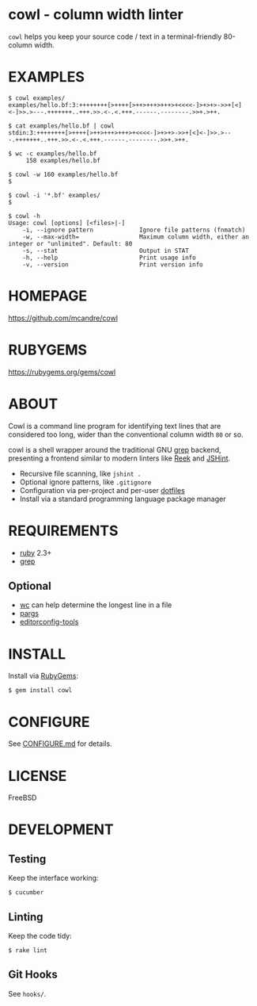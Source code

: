 # cowl - column width linter

`cowl` helps you keep your source code / text in a terminal-friendly 80-column width.

# EXAMPLES

```
$ cowl examples/
examples/hello.bf:3:++++++++[>++++[>++>+++>+++>+<<<<-]>+>+>->>+[<]<-]>>.>---.+++++++..+++.>>.<-.<.+++.------.--------.>>+.>++.

$ cat examples/hello.bf | cowl
stdin:3:++++++++[>++++[>++>+++>+++>+<<<<-]>+>+>->>+[<]<-]>>.>---.+++++++..+++.>>.<-.<.+++.------.--------.>>+.>++.

$ wc -c examples/hello.bf
     158 examples/hello.bf

$ cowl -w 160 examples/hello.bf
$

$ cowl -i '*.bf' examples/
$

$ cowl -h
Usage: cowl [options] [<files>|-]
    -i, --ignore pattern             Ignore file patterns (fnmatch)
    -w, --max-width=                 Maximum column width, either an integer or "unlimited". Default: 80
    -s, --stat                       Output in STAT
    -h, --help                       Print usage info
    -v, --version                    Print version info
```

# HOMEPAGE

https://github.com/mcandre/cowl

# RUBYGEMS

https://rubygems.org/gems/cowl

# ABOUT

Cowl is a command line program for identifying text lines that are considered too long, wider than the conventional column width `80` or so.

cowl is a shell wrapper around the traditional GNU [grep](http://www.gnu.org/software/grep/) backend, presenting a frontend similar to modern linters like [Reek](https://github.com/troessner/reek/wiki) and [JSHint](http://jshint.com/).

* Recursive file scanning, like `jshint .`
* Optional ignore patterns, like `.gitignore`
* Configuration via per-project and per-user [dotfiles](https://github.com/mcandre/cowl/blob/master/CONFIGURE.md#dotfiles)
* Install via a standard programming language package manager

# REQUIREMENTS

* [ruby](https://www.ruby-lang.org/) 2.3+
* [grep](http://www.gnu.org/software/grep/)

## Optional

* [wc](http://linux.die.net/man/1/wc) can help determine the longest line in a file
* [pargs](https://github.com/mcandre/pargs)
* [editorconfig-tools](https://www.npmjs.com/package/editorconfig-tools)

# INSTALL

Install via [RubyGems](http://rubygems.org/):

```
$ gem install cowl
```

# CONFIGURE

See [CONFIGURE.md](https://github.com/mcandre/cowl/blob/master/CONFIGURE.md) for details.

# LICENSE

FreeBSD

# DEVELOPMENT

## Testing

Keep the interface working:

```
$ cucumber
```

## Linting

Keep the code tidy:

```
$ rake lint
```

## Git Hooks

See `hooks/`.
